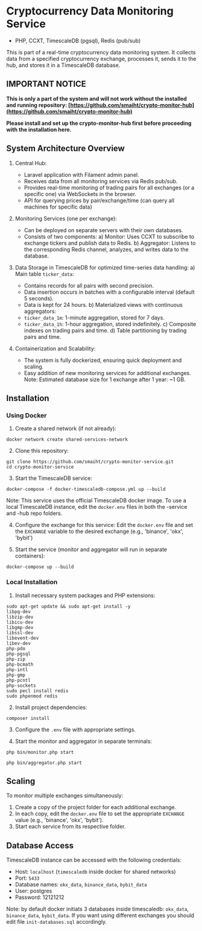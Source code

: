 # Cryptocurrency Data Monitoring Service
- PHP, CCXT, TimescaleDB (pgsql), Redis (pub/sub)

This is part of a real-time cryptocurrency data monitoring system. It collects data from a specified cryptocurrency exchange, processes it, sends it to the hub, and stores it in a TimescaleDB database.


## IMPORTANT NOTICE

**This is only a part of the system and will not work without the installed and running repository: [https://github.com/smaiht/crypto-monitor-hub](https://github.com/smaiht/crypto-monitor-hub)**

**Please install and set up the crypto-monitor-hub first before proceeding with the installation here.**


## System Architecture Overview

1. Central Hub:
   - Laravel application with Filament admin panel.
   - Receives data from all monitoring services via Redis pub/sub.
   - Provides real-time monitoring of trading pairs for all exchanges (or a specific one) via WebSockets in the browser.
   - API for querying prices by pair/exchange/time (can query all machines for specific data)

2. Monitoring Services (one per exchange):
   - Can be deployed on separate servers with their own databases.
   - Consists of two components:
     a) Monitor: Uses CCXT to subscribe to exchange tickers and publish data to Redis.
     b) Aggregator: Listens to the corresponding Redis channel, analyzes, and writes data to the database.

3. Data Storage in TimescaleDB for optimized time-series data handling:
   a) Main table `ticker_data`:
      - Contains records for all pairs with second precision.
      - Data insertion occurs in batches with a configurable interval (default 5 seconds).
      - Data is kept for 24 hours.
   b) Materialized views with continuous aggregators:
      - `ticker_data_1m`: 1-minute aggregation, stored for 7 days.
      - `ticker_data_1h`: 1-hour aggregation, stored indefinitely.
   c) Composite indexes on trading pairs and time.
   d) Table partitioning by trading pairs and time.

4. Containerization and Scalability:
   - The system is fully dockerized, ensuring quick deployment and scaling.
   - Easy addition of new monitoring services for additional exchanges.
Note: Estimated database size for 1 exchange after 1 year: ~1 GB.


## Installation

### Using Docker

1. Create a shared network (if not already):
~~~
docker network create shared-services-network
~~~

2. Clone this repository:
~~~
git clone https://github.com/smaiht/crypto-monitor-service.git
cd crypto-monitor-service
~~~

3. Start the TimescaleDB service:
~~~
docker-compose -f docker-timescaledb-compose.yml up --build
~~~
Note: This service uses the official TimescaleDB docker image. To use a local TimescaleDB instance, edit the `docker.env` files in both the -service and -hub repo folders.

4. Configure the exchange for this service:
Edit the `docker.env` file and set the `EXCHANGE` variable to the desired exchange (e.g., 'binance', 'okx', 'bybit')

5. Start the service (monitor and aggregator will run in separate containers):
~~~
docker-compose up --build
~~~



### Local Installation

1. Install necessary system packages and PHP extensions:
~~~
sudo apt-get update && sudo apt-get install -y 
libpq-dev 
libzip-dev 
libicu-dev 
libgmp-dev 
libssl-dev 
libevent-dev 
libev-dev 
php-pdo 
php-pgsql 
php-zip 
php-bcmath 
php-intl 
php-gmp 
php-pcntl 
php-sockets
sudo pecl install redis
sudo phpenmod redis
~~~

2. Install project dependencies:
~~~
composer install
~~~
3. Configure the `.env` file with appropriate settings.

4. Start the monitor and aggregator in separate terminals:
~~~
php bin/monitor.php start
~~~
~~~
php bin/aggregator.php start
~~~



## Scaling

To monitor multiple exchanges simultaneously:

1. Create a copy of the project folder for each additional exchange.
2. In each copy, edit the `docker.env` file to set the appropriate `EXCHANGE` value (e.g., 'binance', 'okx', 'bybit').
3. Start each service from its respective folder.



## Database Access

TimescaleDB instance can be accessed with the following credentials:
- Host: `localhost` (`timescaledb` inside docker for shared networks)
- Port: `5433`
- Database names: `okx_data`, `binance_data`, `bybit_data`
- User: postgres
- Password: 12121212


Note: by default docker initiats 3 databases inside timescaledb: `okx_data`, `binance_data`, `bybit_data`. If you want using different exchanges you should edit file `init-databases.sql` accordingly.